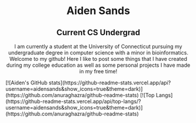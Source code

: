 <div align="center">
    <h1>Aiden Sands</h1>
    <h2>Current CS Undergrad</h2>
    <p>I am currently a student at the University of Connecticut pursuing my undergraduate degree in computer science with a minor in bioinformatics. Welcome to my github! Here I like to post some things that I have created during my college education as well as some personal projects I have made in my free time!</p>
</div>
[![Aiden's GitHub stats](https://github-readme-stats.vercel.app/api?username=aidensands&show_icons=true&theme=dark)](https://github.com/anuraghazra/github-readme-stats)
[![Top Langs](https://github-readme-stats.vercel.app/api/top-langs/?username=aidensands&show_icons=true&theme=dark)](https://github.com/anuraghazra/github-readme-stats)
<!--
**aidensands/aidensands** is a ✨ _special_ ✨ repository because its `README.md` (this file) appears on your GitHub profile.

Here are some ideas to get you started:

- 🔭 I’m currently working on ...
- 🌱 I’m currently learning ...
- 👯 I’m looking to collaborate on ...
- 🤔 I’m looking for help with ...
- 💬 Ask me about ...
- 📫 How to reach me: ...
- 😄 Pronouns: ...
- ⚡ Fun fact: ...
-->

